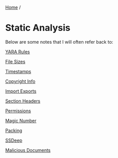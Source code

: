 [Home](https://github.com/jplowri0/Blog/blob/main/home.md) / 
# Static Analysis
Below are some notes that I will often refer back to: 

[YARA Rules](https://github.com/jplowri0/Blog/blob/main/malware/yara.md)

[File Sizes](https://github.com/jplowri0/Blog/blob/main/malware/fileSizes.md)

[Timestamps](https://github.com/jplowri0/Blog/blob/main/malware/timestamps.md)

[Copyright Info](https://github.com/jplowri0/Blog/blob/main/malware/copyrightInfo.md)

[Import Exports](https://github.com/jplowri0/Blog/blob/main/malware/importExport.md)

[Section Headers](https://github.com/jplowri0/Blog/blob/main/malware/sectionHeaders.md)

[Permissions](https://github.com/jplowri0/Blog/blob/main/malware/permissions.md)

[Magic Number](https://github.com/jplowri0/Blog/blob/main/malware/MagicNumber.md)

[Packing](https://github.com/jplowri0/Blog/blob/main/malware/packing.md)

[SSDeep](https://github.com/jplowri0/Blog/blob/main/malware/ssdeep.md)

[Malicious Documents](https://github.com/jplowri0/Blog/blob/main/malware/maldoc.md)
